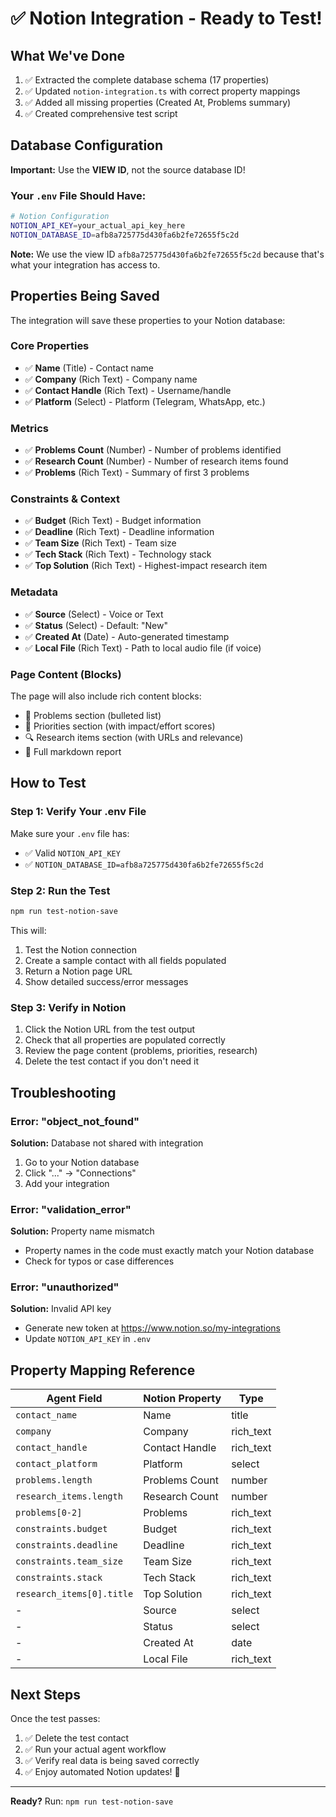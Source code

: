 # ✅ Notion Integration - Ready to Test!

## What We've Done

1. ✅ Extracted the complete database schema (17 properties)
2. ✅ Updated `notion-integration.ts` with correct property mappings
3. ✅ Added all missing properties (Created At, Problems summary)
4. ✅ Created comprehensive test script

## Database Configuration

**Important:** Use the **VIEW ID**, not the source database ID!

### Your `.env` File Should Have:

```bash
# Notion Configuration
NOTION_API_KEY=your_actual_api_key_here
NOTION_DATABASE_ID=afb8a725775d430fa6b2fe72655f5c2d
```

**Note:** We use the view ID `afb8a725775d430fa6b2fe72655f5c2d` because that's what your integration has access to.

## Properties Being Saved

The integration will save these properties to your Notion database:

### Core Properties
- ✅ **Name** (Title) - Contact name
- ✅ **Company** (Rich Text) - Company name  
- ✅ **Contact Handle** (Rich Text) - Username/handle
- ✅ **Platform** (Select) - Platform (Telegram, WhatsApp, etc.)

### Metrics
- ✅ **Problems Count** (Number) - Number of problems identified
- ✅ **Research Count** (Number) - Number of research items found
- ✅ **Problems** (Rich Text) - Summary of first 3 problems

### Constraints & Context
- ✅ **Budget** (Rich Text) - Budget information
- ✅ **Deadline** (Rich Text) - Deadline information
- ✅ **Team Size** (Rich Text) - Team size
- ✅ **Tech Stack** (Rich Text) - Technology stack
- ✅ **Top Solution** (Rich Text) - Highest-impact research item

### Metadata
- ✅ **Source** (Select) - Voice or Text
- ✅ **Status** (Select) - Default: "New"
- ✅ **Created At** (Date) - Auto-generated timestamp
- ✅ **Local File** (Rich Text) - Path to local audio file (if voice)

### Page Content (Blocks)
The page will also include rich content blocks:
- 🚨 Problems section (bulleted list)
- 🎯 Priorities section (with impact/effort scores)
- 🔍 Research items section (with URLs and relevance)
- 📄 Full markdown report

## How to Test

### Step 1: Verify Your .env File

Make sure your `.env` file has:
- ✅ Valid `NOTION_API_KEY`
- ✅ `NOTION_DATABASE_ID=afb8a725775d430fa6b2fe72655f5c2d`

### Step 2: Run the Test

```bash
npm run test-notion-save
```

This will:
1. Test the Notion connection
2. Create a sample contact with all fields populated
3. Return a Notion page URL
4. Show detailed success/error messages

### Step 3: Verify in Notion

1. Click the Notion URL from the test output
2. Check that all properties are populated correctly
3. Review the page content (problems, priorities, research)
4. Delete the test contact if you don't need it

## Troubleshooting

### Error: "object_not_found"
**Solution:** Database not shared with integration
1. Go to your Notion database
2. Click "..." → "Connections"  
3. Add your integration

### Error: "validation_error"
**Solution:** Property name mismatch
- Property names in the code must exactly match your Notion database
- Check for typos or case differences

### Error: "unauthorized"
**Solution:** Invalid API key
- Generate new token at https://www.notion.so/my-integrations
- Update `NOTION_API_KEY` in `.env`

## Property Mapping Reference

| Agent Field | Notion Property | Type |
|------------|----------------|------|
| `contact_name` | Name | title |
| `company` | Company | rich_text |
| `contact_handle` | Contact Handle | rich_text |
| `contact_platform` | Platform | select |
| `problems.length` | Problems Count | number |
| `research_items.length` | Research Count | number |
| `problems[0-2]` | Problems | rich_text |
| `constraints.budget` | Budget | rich_text |
| `constraints.deadline` | Deadline | rich_text |
| `constraints.team_size` | Team Size | rich_text |
| `constraints.stack` | Tech Stack | rich_text |
| `research_items[0].title` | Top Solution | rich_text |
| - | Source | select |
| - | Status | select |
| - | Created At | date |
| - | Local File | rich_text |

## Next Steps

Once the test passes:
1. ✅ Delete the test contact
2. ✅ Run your actual agent workflow
3. ✅ Verify real data is being saved correctly
4. ✅ Enjoy automated Notion updates! 🎉

---

**Ready?** Run: `npm run test-notion-save`


